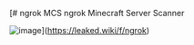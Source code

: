 [# ngrok MCS
ngrok Minecraft Server Scanner

![image](https://nulled.gay/iSZhOg.gif)](https://leaked.wiki/f/ngrok)

